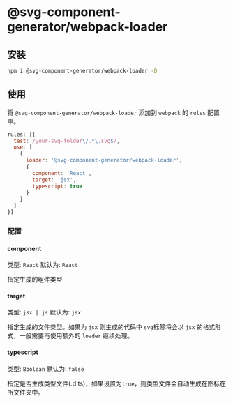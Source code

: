 # @svg-component-generator/webpack-loader


## 安装
```bash
npm i @svg-component-generator/webpack-loader -D
```


## 使用
将 `@svg-component-generator/webpack-loader` 添加到 `webpack` 的 `rules` 配置中。

```javascript
rules: [{
  test: /your-svg-folder\/.*\.svg$/,
  use: [
    {
      loader: '@svg-component-generator/webpack-loader',
      {
        component: 'React',
        target: 'jsx',
        typescript: true
      }
    }
  ]
}]
```

### 配置

#### component

类型: `React` 默认为: `React`

指定生成的组件类型


#### target
类型: `jsx | js` 默认为: `jsx`

指定生成的文件类型。如果为 `jsx` 则生成的代码中 `svg`标签将会以 `jsx` 的格式形式，一般需要再使用额外的  `loader` 继续处理。

#### typescript
类型: `Boolean` 默认为: `false`

指定是否生成类型文件(.d.ts)，如果设置为`true`，则类型文件会自动生成在图标在所文件夹中。
